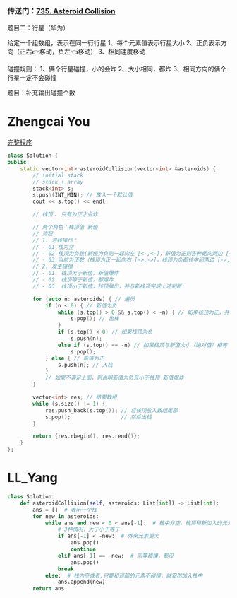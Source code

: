 ### 传送门：[735. Asteroid Collision](https://leetcode.cn/problems/asteroid-collision/)

题目二：行星（华为）

给定一个组数组，表示在同一行行星
1、每个元素值表示行星大小
2、正负表示方向（正右👉移动，负左👈移动）
3、相同速度移动

碰撞规则：
1、俩个行星碰撞，小的会炸
2、大小相同，都炸
3、相同方向的俩个行星一定不会碰撞

题目：补充输出碰撞个数

# Zhengcai You
[完整程序](../../test/yzc/0601/509.FibonacciNumber.cpp)
```c++
class Solution {
public:
    static vector<int> asteroidCollision(vector<int> &asteroids) {
        // initial stack
        // stack + array
        stack<int> s;
        s.push(INT_MIN); // 放入一个默认值
        cout << s.top() << endl;

        // 栈顶： 只有为正才会炸

        // 两个角色：栈顶值 新值
        // 流程:
        // 1. 进栈操作：
        // - 01.栈为空
        // - 02.栈顶为负数(新值为负则一起向左 [<-,<-]，新值为正则各种朝向两边 [<-,->])
        // - 03.当前为正数（栈顶为正一起向右 [->,->]，栈顶为负都往中间两边 [->,<-]）
        // 2. 发生碰撞
        // - 01. 栈顶大于新值，新值爆炸
        // - 02. 栈顶等于新值，都爆炸
        // - 03. 栈顶小于新值，栈顶弹出，并与新栈顶完成上述判断

        for (auto n: asteroids) { // 遍历
            if (n < 0) { // 新值为负
                while (s.top() > 0 && s.top() < -n) { // 如果栈顶为正，并且小于新值大小（绝对值） 栈顶爆炸，重复操作
                    s.pop(); // 出栈
                }
                if (s.top() < 0) // 如果栈顶为负
                    s.push(n);
                else if (s.top() == -n) // 如果栈顶与新值大小（绝对值）相等
                    s.pop();
            } else { // 新值为正
                s.push(n); // 入栈
            }
            // 如果不满足上面，则说明新值为负且小于栈顶 新值爆炸
        }

        vector<int> res; // 结果数组
        while (s.size() != 1) {
            res.push_back(s.top()); // 将栈顶放入数组尾部
            s.pop();                // 然后出栈
        }

        return {res.rbegin(), res.rend()};
    }
};
```


# LL_Yang
```Python
class Solution:
    def asteroidCollision(self, asteroids: List[int]) -> List[int]:
        ans = []  # 表示一个栈
        for new in asteroids:
            while ans and new < 0 < ans[-1]:  # 栈中非空，栈顶和新加入的元素会发生碰撞
                # 3种情况，大于小于等于
                if ans[-1] < -new:  # 外来元素更大
                    ans.pop()
                    continue
                elif ans[-1] == -new:  # 同等碰撞，都没
                    ans.pop()
                break
            else:  # 栈为空或者,只要和顶部的元素不碰撞，就安然加入栈中
                ans.append(new)
        return ans
```
